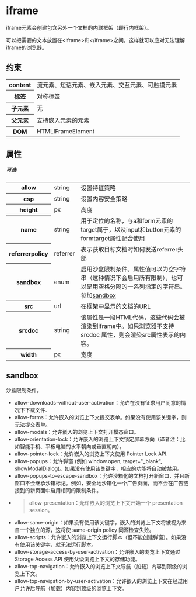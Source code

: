 # iframe

iframe元素会创建包含另外一个文档的内联框架（即行内框架）。

可以把需要的文本放置在&lt;iframe&gt;和&lt;/iframe&gt;之间，这样就可以应对无法理解iframe的浏览器。

## 约束

<table>
<tr>
    <th>content</th>
    <td>流元素、短语元素、嵌入元素、交互元素、可触摸元素</td>
</tr>
<tr>
    <th>标签</th>
    <td>对称标签</td>
</tr>
<tr>
    <th>子元素</th>
    <td>无</td>
</tr>
<tr>
    <th>父元素</th>
    <td>支持嵌入元素的元素</td>
</tr>
<tr>
    <th>DOM</th>
    <td>HTMLIFrameElement</td>
</tr>
</table>

## 属性

##### 可选

<table>
<tr>
	<th>allow</th>
	<td>string</td>
	<td>设置特征策略</td>
</tr>
<tr>
	<th>csp</th>
	<td>string</td>
	<td>设置内容安全策略</td>
</tr>
<tr>
	<th>height</th>
	<td>px</td>
	<td>高度</td>
</tr>
<tr>
	<th>name</th>
	<td>string</td>
	<td>用于定位的名称，与a和form元素的target属于，以及input和button元素的formtarget属性配合使用</td>
</tr>
<tr>
	<th>referrerpolicy</th>
	<td>referrer</td>
	<td>表示获取目标文档时如何发送referrer头部</td>
</tr>
<tr>
	<th>sandbox</th>
	<td>enum</td>
	<td>启用沙盒限制条件。属性值可以为空字符串（这种情况下会启用所有限制），也可以是用空格分隔的一系列指定的字符串。参加<a href="#sandbox">sandbox</a></td>
</tr>
<tr>
	<th>src</th>
	<td>url</td>
	<td>在框架中显示的文档的URL</td>
</tr>
<tr>
	<th>srcdoc</th>
	<td>string</td>
	<td>该属性是一段HTML代码，这些代码会被渲染到iframe中。如果浏览器不支持srcdoc 属性，则会渲染src属性表示的内容。</td>
</tr>
<tr>
	<th>width</th>
	<td>px</td>
	<td>宽度</td>
</tr>
</table>

## sandbox

沙盒限制条件。

- allow-downloads-without-user-activation：允许在没有征求用户同意的情况下下载文件.
- allow-forms：允许嵌入的浏览上下文提交表单。如果没有使用该关键字，则无法提交表单。
- allow-modals：允许嵌入的浏览上下文打开模态窗口。
- allow-orientation-lock：允许嵌入的浏览上下文锁定屏幕方向（译者注：比如智能手机、平板电脑的水平朝向或垂直朝向）。
- allow-pointer-lock：允许嵌入的浏览上下文使用 Pointer Lock API.
- allow-popups：允许弹窗 (例如 window.open, target="_blank", showModalDialog)。如果没有使用该关键字，相应的功能将自动被禁用。
- allow-popups-to-escape-sandbox：允许沙箱化的文档打开新窗口，并且新窗口不会继承沙箱标记。例如，安全地沙箱化一个广告页面，而不会在广告链接到的新页面中启用相同的限制条件。
- >allow-presentation：允许嵌入的浏览上下文开始一个 presentation session。
- allow-same-origin：如果没有使用该关键字，嵌入的浏览上下文将被视为来自一个独立的源，这将使 same-origin policy 同源检查失败。
- allow-scripts：允许嵌入的浏览上下文运行脚本（但不能创建弹窗）。如果没有使用该关键字，就无法运行脚本。
- allow-storage-access-by-user-activation：允许嵌入的浏览上下文通过 Storage Access API 使用父级浏览上下文的存储功能。
- allow-top-navigation：允许嵌入的浏览上下文导航（加载）内容到顶级的浏览上下文。
- allow-top-navigation-by-user-activation：允许嵌入的浏览上下文在经过用户允许后导航（加载）内容到顶级的浏览上下文。

